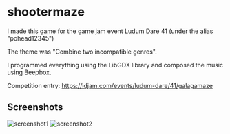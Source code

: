 # shootermaze
I made this game for the game jam event Ludum Dare 41 (under the alias "pohead12345")

The theme was "Combine two incompatible genres".

I programmed everything using the LibGDX library and composed the music using Beepbox.

Competition entry: https://ldjam.com/events/ludum-dare/41/galagamaze

## Screenshots

<img src="screenshots/10b74.jpg" alt="screenshot1" width=""/>
<img src="screenshots/10f0b.jpg" alt="screenshot2" width=""/>
